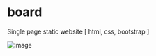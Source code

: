 # board
Single page static website [ html, css, bootstrap ]

![image](https://github.com/user-attachments/assets/704bf5a8-f189-4bfb-be48-3e576f6f4550)
